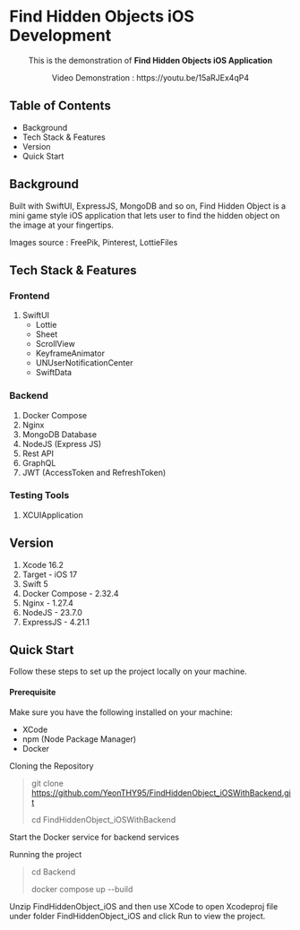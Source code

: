 # Find Hidden Objects iOS Development

<p align="center">This is the demonstration of <b>Find Hidden Objects iOS Application</b></p>
<p align="center">Video Demonstration : https://youtu.be/15aRJEx4qP4</p>

## Table of Contents

- Background
- Tech Stack & Features
- Version
- Quick Start


## Background

Built with SwiftUI, ExpressJS, MongoDB and so on, Find Hidden Object is a mini game style iOS application that lets user to find the hidden object on the image at your fingertips. 

Images source : FreePik, Pinterest, LottieFiles

## Tech Stack & Features
### Frontend

1.  SwiftUI
    - Lottie
    - Sheet
    - ScrollView
    - KeyframeAnimator
    - UNUserNotificationCenter
    - SwiftData

### Backend

1. Docker Compose
2. Nginx
3. MongoDB Database
4. NodeJS (Express JS)
5. Rest API
6. GraphQL
7. JWT (AccessToken and RefreshToken)

### Testing Tools

1. XCUIApplication

## Version

1. Xcode 16.2
2. Target - iOS 17
3. Swift 5
4. Docker Compose - 2.32.4
5. Nginx - 1.27.4
6. NodeJS - 23.7.0
6. ExpressJS - 4.21.1

## Quick Start

Follow these steps to set up the project locally on your machine.

#### Prerequisite
Make sure you have the following installed on your machine:
- XCode
- npm (Node Package Manager)
- Docker

Cloning the Repository
 > git clone https://github.com/YeonTHY95/FindHiddenObject_iOSWithBackend.git
 > 
 > cd FindHiddenObject_iOSWithBackend

Start the Docker service for backend services

Running the project
 > cd Backend
 >
 > docker compose up --build

Unzip FindHiddenObject_iOS and then use XCode to open Xcodeproj file under folder FindHiddenObject_iOS and click Run to view the project.
